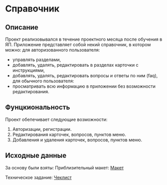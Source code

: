 # Справочник
## Описание 
Проект реализовывался в течение проектного месяца после обучения в ЯП.
Приложение представляет собой некий справочник, в котором можно:
для авторизованного пользователя:    
- управлять разделами,  
- добавлять, удалять, редактировать в разделах карточки с инструкциями,
- добавлять, удалять, редактировать вопросы и ответы по ним (faq),
для обычного пользователя:  
- просматривать всю информацию в приложении без возможности редактирования.

## Фунцкиональность
Проект обепечивает следующие возможности:  
1. Авторизации, регистрации.  
2. Редактирования карточек, вопросов, пунктов меню. 
3. Добавления и удаления карточек, вопросов, пунктов меню.

## Исходные данные
За основу были взяты:
Приблизительный макет:
[Макет](<https://pixso.net/app/editor/RYW2HFahTSXVPZd4VmCksg>)

Техническое задание:
[Чеклист](https://docs.google.com/document/d/1CAc9yEC9t5Urz3q1mx1lUzPXXer2wMjntDVJkIfPubo/edit?tab=t.0#heading=h.j36k8nnyei5y)


